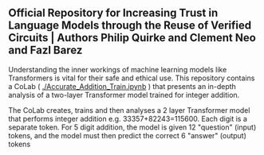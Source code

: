 ## Official Repository for Increasing Trust in Language Models through the Reuse of Verified Circuits | Authors Philip Quirke and Clement Neo and Fazl Barez


Understanding the inner workings of machine learning models like Transformers is vital for their safe and ethical use. 
This repository contains a CoLab ( [./Accurate_Addition_Train.ipynb](https://github.com/apartresearch/verified_addition/blob/main/Accurate_Addition_Train.ipynb.ipynb) ) that presents an in-depth analysis of a two-layer Transformer model trained for integer addition.

The CoLab creates, trains and then analyses a 2 layer Transformer model that performs integer addition e.g. 33357+82243=115600. Each digit is a separate token. For 5 digit addition, the model is given 12 "question" (input) tokens, and the model must then predict the correct 6 "answer" (output) tokens  
